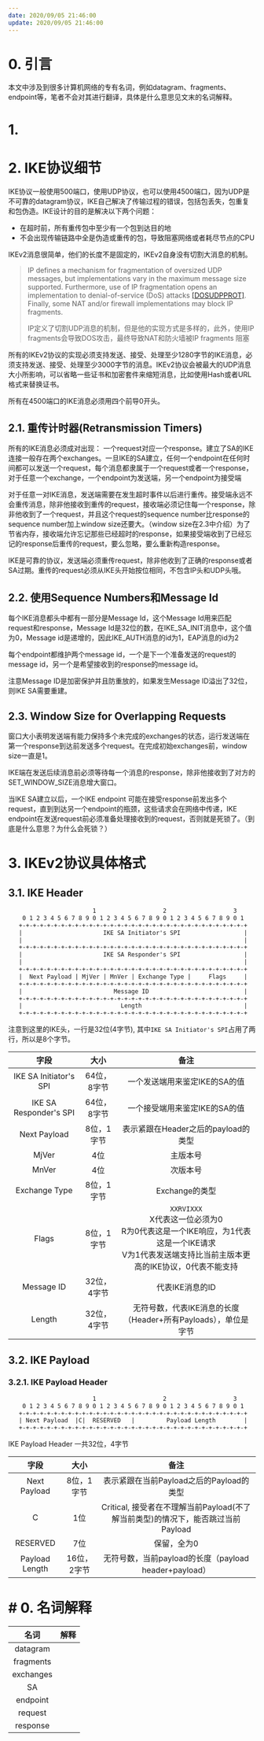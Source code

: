 ```yaml
---
date: 2020/09/05 21:46:00
update: 2020/09/05 21:46:00
---
```




# 0. 引言

本文中涉及到很多计算机网络的专有名词，例如datagram、fragments、endpoint等，笔者不会对其进行翻译，具体是什么意思见文末的名词解释。

# 1. 



# 2. IKE协议细节

IKE协议一般使用500端口，使用UDP协议，也可以使用4500端口，因为UDP是不可靠的datagram协议，IKE自己解决了传输过程的错误，包括包丢失，包重复和包伪造。IKE设计的目的是解决以下两个问题：

- 在超时前，所有重传包中至少有一个包到达目的地
- 不会出现传输链路中全是伪造或重传的包，导致阻塞网络或者耗尽节点的CPU

IKEv2消息很简单，他们的长度不是固定的，IKEv2自身没有切割大消息的机制。

>IP defines a mechanism for fragmentation of oversized UDP messages, but implementations vary in the maximum message size supported.  Furthermore, use of IP fragmentation opens an implementation to denial-of-service (DoS) attacks [[DOSUDPPROT]](https://www.rfc-editor.org/rfc/rfc7296.html#ref-DOSUDPPROT). Finally, some NAT and/or firewall implementations may block IP fragments.
>
>IP定义了切割UDP消息的机制，但是他的实现方式是多样的，此外，使用IP fragments会导致DOS攻击，最终导致NAT和防火墙被IP fragments 阻塞

所有的IKEv2协议的实现必须支持发送、接受、处理至少1280字节的IKE消息，必须支持发送、接受、处理至少3000字节的消息。IKEv2协议会被最大的UDP消息大小所影响，可以省略一些证书和加密套件来缩短消息，比如使用Hash或者URL格式来替换证书。

所有在4500端口的IKE消息必须用四个前导0开头。

<!-- more -->

## 2.1. 重传计时器(Retransmission Timers)

所有的IKE消息必须成对出现： 一个request对应一个response。建立了SA的IKE连接一般存在两个exchanges。一旦IKE的SA建立，任何一个endpoint在任何时间都可以发送一个request，每个消息都隶属于一个request或者一个response，对于任意一个exchange，一个endpoint为发送端，另一个endpoint为接受端

对于任意一对IKE消息，发送端需要在发生超时事件以后进行重传。接受端永远不会重传消息，除非他接收到重传的request，接收端必须记住每一个response，除非他收到了一个request，并且这个request的sequence number比response的sequence number加上window size还要大。（window size在2.3中介绍）为了节省内存，接收端允许忘记那些已经超时的response，如果接受端收到了已经忘记的response后重传的request，要么忽略，要么重新构造response。

IKE是可靠的协议，发送端必须重传request，除非他收到了正确的response或者SA过期。重传的request必须从IKE头开始按位相同，不包含IP头和UDP头哦。

## 2.2. 使用Sequence Numbers和Message Id

每个IKE消息都头中都有一部分是Message Id，这个Message Id用来匹配request和response，Message Id是32位的数，在IKE_SA_INIT消息中，这个值为0，Message id是递增的，因此IKE_AUTH消息的id为1，EAP消息的id为2

每个endpoint都维护两个message id，一个是下一个准备发送的request的message id，另一个是希望接收到的response的message id。

注意Message ID是加密保护并且防重放的，如果发生Message ID溢出了32位，则IKE SA需要重建。



## 2.3. Window Size for Overlapping Requests

窗口大小表明发送端有能力保持多个未完成的exchanges的状态，运行发送端在第一个response到达前发送多个request。在完成初始exchanges前，window size一直是1。

IKE端在发送后续消息前必须等待每一个消息的response，除非他接收到了对方的SET_WINDOW_SIZE消息增大窗口。



当IKE SA建立以后，一个IKE endpoint 可能在接受response前发出多个request，直到到达另一个endpoint的瓶颈，这些请求会在网络中传递，IKE endpoint在发送request前必须准备处理接收到的request，否则就是死锁了。（到底是什么意思？为什么会死锁？）





# 3. IKEv2协议具体格式

## 3.1. IKE Header

```txt
                        1                   2                   3
    0 1 2 3 4 5 6 7 8 9 0 1 2 3 4 5 6 7 8 9 0 1 2 3 4 5 6 7 8 9 0 1
   +-+-+-+-+-+-+-+-+-+-+-+-+-+-+-+-+-+-+-+-+-+-+-+-+-+-+-+-+-+-+-+-+
   |                       IKE SA Initiator's SPI                  |
   |                                                               |
   +-+-+-+-+-+-+-+-+-+-+-+-+-+-+-+-+-+-+-+-+-+-+-+-+-+-+-+-+-+-+-+-+
   |                       IKE SA Responder's SPI                  |
   |                                                               |
   +-+-+-+-+-+-+-+-+-+-+-+-+-+-+-+-+-+-+-+-+-+-+-+-+-+-+-+-+-+-+-+-+
   |  Next Payload | MjVer | MnVer | Exchange Type |     Flags     |
   +-+-+-+-+-+-+-+-+-+-+-+-+-+-+-+-+-+-+-+-+-+-+-+-+-+-+-+-+-+-+-+-+
   |                          Message ID                           |
   +-+-+-+-+-+-+-+-+-+-+-+-+-+-+-+-+-+-+-+-+-+-+-+-+-+-+-+-+-+-+-+-+
   |                            Length                             |
   +-+-+-+-+-+-+-+-+-+-+-+-+-+-+-+-+-+-+-+-+-+-+-+-+-+-+-+-+-+-+-+-+
```

注意到这里的IKE头，一行是32位(4字节), 其中`IKE SA Initiator's SPI`占用了两行，所以是8个字节。

|          字段          |    大小     |                             备注                             |
| :--------------------: | :---------: | :----------------------------------------------------------: |
| IKE SA Initiator's SPI | 64位，8字节 |                一个发送端用来鉴定IKE的SA的值                 |
| IKE SA Responder's SPI | 64位，8字节 |                一个接受端用来鉴定IKE的SA的值                 |
|      Next Payload      | 8位，1字节  |             表示紧跟在Header之后的payload的类型              |
|         MjVer          |     4位     |                           主版本号                           |
|         MnVer          |     4位     |                           次版本号                           |
|     Exchange Type      | 8位，1字节  |                        Exchange的类型                        |
|         Flags          | 8位，1字节  | `XXRVIXXX`<br />X代表这一位必须为0<br />R为0代表这是一个IKE响应，为1代表这是一个IKE请求<br />V为1代表发送端支持比当前主版本更高的IKE协议，0代表不能支持 |
|       Message ID       | 32位，4字节 |                       代表IKE消息的ID                        |
|         Length         | 32位，4字节 | 无符号数，代表IKE消息的长度（Header+所有Payloads），单位是字节 |

## 3.2. IKE Payload

### 3.2.1. IKE Payload Header

```txt
                        1                   2                   3
    0 1 2 3 4 5 6 7 8 9 0 1 2 3 4 5 6 7 8 9 0 1 2 3 4 5 6 7 8 9 0 1
   +-+-+-+-+-+-+-+-+-+-+-+-+-+-+-+-+-+-+-+-+-+-+-+-+-+-+-+-+-+-+-+-+
   | Next Payload  |C|  RESERVED   |         Payload Length        |
   +-+-+-+-+-+-+-+-+-+-+-+-+-+-+-+-+-+-+-+-+-+-+-+-+-+-+-+-+-+-+-+-+
```

IKE Payload Header 一共32位，4字节



|      字段      |    大小     |                             备注                             |
| :------------: | :---------: | :----------------------------------------------------------: |
|  Next Payload  | 8位，1字节  |           表示紧跟在当前Payload之后的Payload的类型           |
|       C        |     1位     | Critical, 接受者在不理解当前Payload(不了解当前类型)的情况下，能否跳过当前Payload |
|    RESERVED    |     7位     |                         保留，全为0                          |
| Payload Length | 16位，2字节 |    无符号数，当前payload的长度（payload header+payload）     |











# # 0. 名词解释

|   名词    | 解释 |
| :-------: | :--: |
| datagram  |      |
| fragments |      |
| exchanges |      |
|    SA     |      |
| endpoint  |      |
|  request  |      |
| response  |      |




# 







